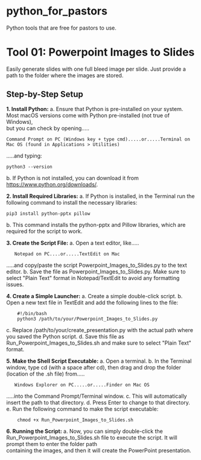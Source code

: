 # **python_for_pastors**
Python tools that are free for pastors to use.

# **Tool 01: Powerpoint Images to Slides**
  Easily generate slides with one full bleed image per slide. Just provide a path to the folder where the images are stored.

## **Step-by-Step Setup**

**1. Install Python:**
a. Ensure that Python is pre-installed on your system. Most macOS versions come with Python pre-installed (not true of Windows),\
but you can check by opening.....
       
    Command Prompt on PC (Windows key + type cmd).....or.....Terminal on Mac OS (found in Applications > Utilities)
.....and typing:
        
    python3 --version
b. If Python is not installed, you can download it from https://www.python.org/downloads/.
    
**2. Install Required Libraries:**
a. If Python is installed, in the Terminal run the following command to install the necessary libraries:

    pip3 install python-pptx pillow
b. This command installs the python-pptx and Pillow libraries, which are required for the script to work.

**3. Create the Script File:**
a. Open a text editor, like.....

       Notepad on PC....or.....TextEdit on Mac
.....and copy/paste the script Powerpoint_Images_to_Slides.py to the text editor.
b. Save the file as Powerpoint_Images_to_Slides.py. Make sure to select "Plain Text" format in Notepad/TextEdit to avoid any formatting issues.
    
**4. Create a Simple Launcher:**
a. Create a simple double-click script.
b. Open a new text file in TextEdit and add the following lines to the file:
    
        #!/bin/bash
        python3 /path/to/your/Powerpoint_Images_to_Slides.py
c. Replace /path/to/your/create_presentation.py with the actual path where you saved the Python script.
d. Save this file as Run_Powerpoint_Images_to_Slides.sh and make sure to select "Plain Text" format.

**5. Make the Shell Script Executable:**
a. Open a terminal.
b. In the Terminal window, type cd (with a space after cd), then drag and drop the folder (location of the .sh file) from.....
    
       Windows Explorer on PC.....or.....Finder on Mac OS
.....into the Command Prompt/Terminal window.
c. This will automatically insert the path to that directory.
d. Press Enter to change to that directory.    
e. Run the following command to make the script executable:
    
        chmod +x Run_Powerpoint_Images_to_Slides.sh
        
**6. Running the Script:**
a. Now, you can simply double-click the Run_Powerpoint_Images_to_Slides.sh file to execute the script. It will prompt them to enter the folder path\
containing the images, and then it will create the PowerPoint presentation.
